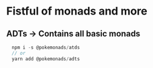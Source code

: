 # Fistful of monads and more

## ADTs -> Contains all basic monads

```javascript
  npm i -s @pokemonads/atds
  // or
  yarn add @pokemonads/adts
```
